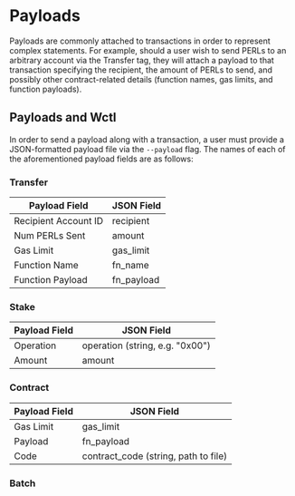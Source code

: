 # Payloads

Payloads are commonly attached to transactions in order to represent complex
statements. For example, should a user wish to send PERLs to an arbitrary account via the Transfer
tag, they will attach a payload to that transaction specifying the recipient, the amount of PERLs
to send, and possibly other contract-related details (function names, gas limits, and function payloads).

## Payloads and Wctl

In order to send a payload along with a transaction, a user must provide a JSON-formatted payload file
via the `--payload` flag. The names of each of the aforementioned payload fields are as follows:

### Transfer

| Payload Field        | JSON Field |
| -------------------- | ---------- |
| Recipient Account ID | recipient  |
| Num PERLs Sent       | amount     |
| Gas Limit            | gas_limit  |
| Function Name        | fn_name    |
| Function Payload     | fn_payload |

### Stake

| Payload Field | JSON Field                      |
|---------------|---------------------------------|
| Operation     | operation (string, e.g. "0x00") |
| Amount        | amount                          |

### Contract

| Payload Field | JSON Field                           |
|---------------|--------------------------------------|
| Gas Limit     | gas_limit                            |
| Payload       | fn_payload                           |
| Code          | contract_code (string, path to file) |

### Batch
